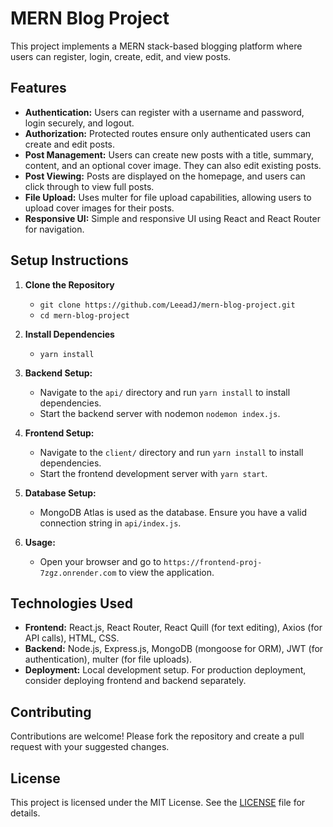 # MERN Blog Project

This project implements a MERN stack-based blogging platform where users can register, login, create, edit, and view posts.

## Features

- **Authentication:** Users can register with a username and password, login securely, and logout.
- **Authorization:** Protected routes ensure only authenticated users can create and edit posts.
- **Post Management:** Users can create new posts with a title, summary, content, and an optional cover image. They can also edit existing posts.
- **Post Viewing:** Posts are displayed on the homepage, and users can click through to view full posts.
- **File Upload:** Uses multer for file upload capabilities, allowing users to upload cover images for their posts.
- **Responsive UI:** Simple and responsive UI using React and React Router for navigation.


## Setup Instructions

1. **Clone the Repository**
    - `git clone https://github.com/LeeadJ/mern-blog-project.git`
    - `cd mern-blog-project`

2. **Install Dependencies**
    - `yarn install`

3. **Backend Setup:**
   - Navigate to the `api/` directory and run `yarn install` to install dependencies.
   - Start the backend server with nodemon `nodemon index.js`.

2. **Frontend Setup:**
   - Navigate to the `client/` directory and run `yarn install` to install dependencies.
   - Start the frontend development server with `yarn start`.

3. **Database Setup:**
   - MongoDB Atlas is used as the database. Ensure you have a valid connection string in `api/index.js`.

4. **Usage:**
   - Open your browser and go to `https://frontend-proj-7zgz.onrender.com` to view the application.

## Technologies Used

- **Frontend:** React.js, React Router, React Quill (for text editing), Axios (for API calls), HTML, CSS.
- **Backend:** Node.js, Express.js, MongoDB (mongoose for ORM), JWT (for authentication), multer (for file uploads).
- **Deployment:** Local development setup. For production deployment, consider deploying frontend and backend separately.

## Contributing

Contributions are welcome! Please fork the repository and create a pull request with your suggested changes.

## License

This project is licensed under the MIT License. See the [LICENSE](./LICENSE) file for details.



